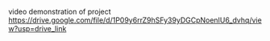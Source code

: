 video demonstration of project
https://drive.google.com/file/d/1P09y6rrZ9hSFy39yDGCpNoenIU6_dvhq/view?usp=drive_link
